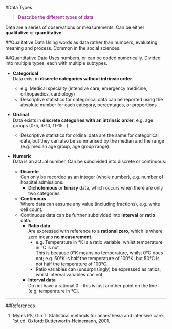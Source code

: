 #Data Types
> <p style="color:purple";>Describe the different types of data </p>

Data are a series of observations or measurements. Can be either **qualitative** or **quantitative**.

##Qualitative Data
Using words as data rather than numbers, evaluating meaning and process. Common in the social sciences.

##Quantitative Data
Uses numbers, or can be coded numerically. Divided into multiple types, each with multiple subtypes.

* **Categorical**  
Data exist in **discrete categories without intrinsic order**.
  * e.g. Medical specialty (intensive care, emergency medicine, orthopaedics, cardiology)
  * Descriptive statistics for categorical data can be reported using the absolute number for each category, percentages, or proportions


* **Ordinal**  
Data exists in **discrete categories with an intrinsic order**, e.g. age groups (0-5, 6-10, 11-15...)
  * Descriptive statistics for ordinal data are the same for categorical data, but they can also be summarised by the median and the range (e.g. median age group, age group range).


* **Numeric**  
Data is an actual number. Can be subdivided into discrete or continuous:
  * **Discrete**  
Can only be recorded as an integer (whole number), e.g. number of hospital admissions.
    * **Dichotomous** or **binary** data, which occurs when there are only two categories  
  * **Continuous**  
  Where data can assume any value (including fractions), e.g. white cell count.
   * Continuous data can be further subdivided into **interval** or **ratio** data:
     * **Ratio data**  
     Are expressed with reference to a **rational zero**, which is where zero means **no measurement**.
       * e.g. Temperature in °K is a ratio variable, whilst temperature in °C is not  
       This is because 0°K means no temperature, whilst 0°C does not; e.g. 50°K is half the temperature of 100°K, but 50°C is not half the temperature of 100°C.
       * Ratio variables can (unsurprisingly) be expressed as ratios, whilst interval variables can not
     * **Interval data**  
     Do not have a rational 0 - this is just another point on the line (e.g. temperature in °C).


---
##References
1. Myles PS, Gin T. Statistical methods for anaesthesia and intensive care. 1st ed. Oxford: Butterworth-Heinemann, 2001.
